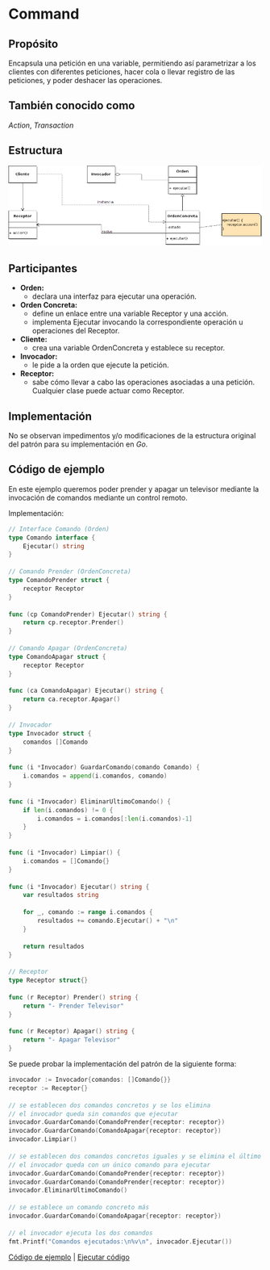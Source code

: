 # Command

## Propósito

Encapsula una petición en una variable, permitiendo así parametrizar a los clientes con diferentes peticiones, hacer cola o llevar registro de las peticiones, y poder deshacer las operaciones.

## También conocido como

_Action_, _Transaction_

## Estructura

![](../../../.gitbook/assets/command.png)

## Participantes

* **Orden:**
  * declara una interfaz para ejecutar una operación.
* **Orden Concreta:**
  * define un enlace entre una variable Receptor y una acción.
  * implementa Ejecutar invocando la correspondiente operación u operaciones del Receptor.
* **Cliente:**
  * crea una variable OrdenConcreta y establece su receptor.
* **Invocador:**
  * le pide a la orden que ejecute la petición.
* **Receptor:**
  * sabe cómo llevar a cabo las operaciones asociadas a una petición. Cualquier clase puede actuar como Receptor.

## Implementación

No se observan impedimentos y/o modificaciones de la estructura original del patrón para su implementación en _Go_.

## Código de ejemplo

En este ejemplo queremos poder prender y apagar un televisor mediante la invocación de comandos mediante un control remoto.

Implementación:

```go
// Interface Comando (Orden)
type Comando interface {
    Ejecutar() string
}

// Comando Prender (OrdenConcreta)
type ComandoPrender struct {
    receptor Receptor
}

func (cp ComandoPrender) Ejecutar() string {
    return cp.receptor.Prender()
}

// Comando Apagar (OrdenConcreta)
type ComandoApagar struct {
    receptor Receptor
}

func (ca ComandoApagar) Ejecutar() string {
    return ca.receptor.Apagar()
}

// Invocador
type Invocador struct {
    comandos []Comando
}

func (i *Invocador) GuardarComando(comando Comando) {
    i.comandos = append(i.comandos, comando)
}

func (i *Invocador) EliminarUltimoComando() {
    if len(i.comandos) != 0 {
        i.comandos = i.comandos[:len(i.comandos)-1]
    }
}

func (i *Invocador) Limpiar() {
    i.comandos = []Comando{}
}

func (i *Invocador) Ejecutar() string {
    var resultados string

    for _, comando := range i.comandos {
        resultados += comando.Ejecutar() + "\n"
    }

    return resultados
}

// Receptor
type Receptor struct{}

func (r Receptor) Prender() string {
    return "- Prender Televisor"
}

func (r Receptor) Apagar() string {
    return "- Apagar Televisor"
}
```

Se puede probar la implementación del patrón de la siguiente forma:

```go
invocador := Invocador{comandos: []Comando{}}
receptor := Receptor{}

// se establecen dos comandos concretos y se los elimina
// el invocador queda sin comandos que ejecutar
invocador.GuardarComando(ComandoPrender{receptor: receptor})
invocador.GuardarComando(ComandoApagar{receptor: receptor})
invocador.Limpiar()

// se establecen dos comandos concretos iguales y se elimina el último
// el invocador queda con un único comando para ejecutar
invocador.GuardarComando(ComandoPrender{receptor: receptor})
invocador.GuardarComando(ComandoPrender{receptor: receptor})
invocador.EliminarUltimoComando()

// se establece un comando concreto más
invocador.GuardarComando(ComandoApagar{receptor: receptor})

// el invocador ejecuta los dos comandos
fmt.Printf("Comandos ejecutados:\n%v\n", invocador.Ejecutar())
```

[Código de ejemplo](https://github.com/danielspk/designpatternsingo/tree/master/patrones/comportamiento/command) \| [Ejecutar código](https://play.golang.org/p/BRtWoVLF5nB)

